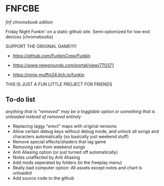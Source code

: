 # FNFCBE
*fnf chromebook edition*

Friday Night Funkin' on a static github site. Semi-optomized for low end devices (chromebooks)

SUPPORT THE ORIGINAL GAME!!!!!

- https://github.com/FunkinCrew/Funkin

- https://www.newgrounds.com/portal/view/770371

- https://ninja-muffin24.itch.io/funkin

THIS IS JUST A FUN LITTLE PROJECT FOR FRIENDS

## To-do list
*anything that is "removed" may be a togglable option or something that is unloaded instead of removed entirely*

- Replacing laggy "erect" maps with original versions
- Allow certain debug keys without debug mode, and unlock all songs and characters automatically (so basically just weekend stuff)
- Remove special effects/shaders that lag game
- Removing rain from weekend songs
- Anti Aliasing option (or just turned off automatically)
- Notes unaffected by Anti Aliasing
- Add mods seperated by folders (in the freeplay menu)
- Really bad computer option: All assets except notes and chart is unloaded
- Add source code to the github
